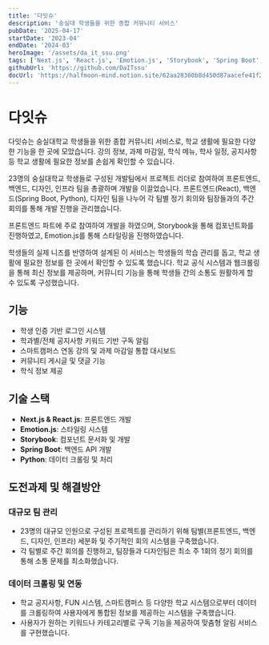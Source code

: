 ```yaml
---
title: '다잇슈'
description: '숭실대 학생들을 위한 종합 커뮤니티 서비스'
pubDate: '2025-04-17'
startDate: '2023-04'
endDate: '2024-03'
heroImage: '/assets/da_it_ssu.png'
tags: ['Next.js', 'React.js', 'Emotion.js', 'Storybook', 'Spring Boot', 'Python']
githubUrl: 'https://github.com/DaITssu'
docUrl: 'https://halfmoon-mind.notion.site/62aa28360b8d450d87aacefe41f2824c?pvs=4'
---
```


# 다잇슈

다잇슈는 숭실대학교 학생들을 위한 종합 커뮤니티 서비스로, 학교 생활에 필요한 다양한 기능을 한 곳에 모았습니다.
강의 정보, 과제 마감일, 학식 메뉴, 학사 일정, 공지사항 등 학교 생활에 필요한 정보를 손쉽게 확인할 수 있습니다.

23명의 숭실대학교 학생들로 구성된 개발팀에서 프로젝트 리더로 참여하여 프론트엔드, 백엔드, 디자인, 인프라 팀을 총괄하며 개발을 이끌었습니다.
프론트엔드(React), 백엔드(Spring Boot, Python), 디자인 팀을 나누어 각 팀별 정기 회의와 팀장들과의 주간 회의를 통해 개발 진행을 관리했습니다.

프론트엔드 파트에 주로 참여하여 개발을 하였으며, Storybook을 통해 컴포넌트화를 진행하였고, Emotion.js를 통해 스타일링을 진행하였습니다.

학생들의 실제 니즈를 반영하여 설계된 이 서비스는 학생들의 학습 관리를 돕고, 학교 생활에 필요한 정보를 한 곳에서 확인할 수 있도록 했습니다.
학교 공식 시스템과 웹크롤링을 통해 최신 정보를 제공하며, 커뮤니티 기능을 통해 학생들 간의 소통도 원활하게 할 수 있도록 구성했습니다.

## 기능

- 학생 인증 기반 로그인 시스템
- 학과별/전체 공지사항 키워드 기반 구독 알림
- 스마트캠퍼스 연동 강의 및 과제 마감일 통합 대시보드
- 커뮤니티 게시글 및 댓글 기능
- 학식 정보 제공

## 기술 스택

- **Next.js & React.js**: 프론트엔드 개발
- **Emotion.js**: 스타일링 시스템
- **Storybook**: 컴포넌트 문서화 및 개발
- **Spring Boot**: 백엔드 API 개발
- **Python**: 데이터 크롤링 및 처리

## 도전과제 및 해결방안

### 대규모 팀 관리

- 23명의 대규모 인원으로 구성된 프로젝트를 관리하기 위해 팀별(프론트엔드, 백엔드, 디자인, 인프라) 세분화 및 주기적인 회의 시스템을 구축했습니다.
- 각 팀별로 주간 회의를 진행하고, 팀장들과 디자인팀은 최소 주 1회의 정기 회의를 통해 소통 문제를 최소화했습니다.

### 데이터 크롤링 및 연동

- 학교 공지사항, FUN 시스템, 스마트캠퍼스 등 다양한 학교 시스템으로부터 데이터를 크롤링하여 사용자에게 통합된 정보를 제공하는 시스템을 구축했습니다.
- 사용자가 원하는 키워드나 카테고리별로 구독 기능을 제공하여 맞춤형 알림 서비스를 구현했습니다.
